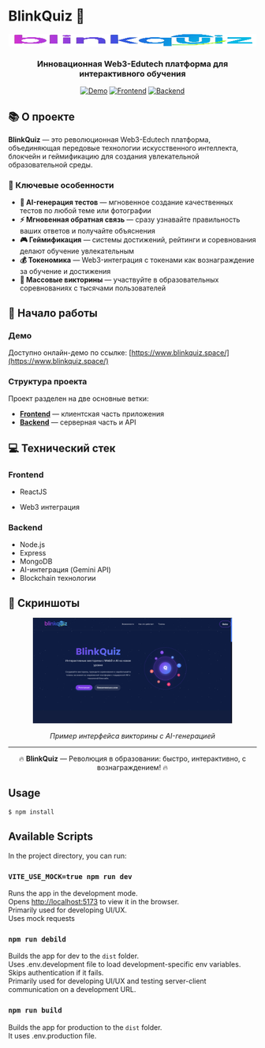 # BlinkQuiz 🚀

<div align="center">
  
<div align="center">
  <img src="/logo.png" alt="BlinkQuiz" width="100%" height="25px"/>
  </div>

### Инновационная Web3-Edutech платформа для интерактивного обучения
  
[![Demo](https://img.shields.io/badge/Demo-Открыть_демо-blue?style=for-the-badge&logo=vercel)](https://www.blinkquiz.space/)
[![Frontend](https://img.shields.io/badge/Frontend-React-61DAFB?style=for-the-badge&logo=react)](https://github.com/IgorBlink/KuickHack2025/tree/frontend)
[![Backend](https://img.shields.io/badge/Backend-Node.js-339933?style=for-the-badge&logo=node.js)](https://github.com/IgorBlink/KuickHack2025/tree/backend)

</div>

## 📚 О проекте

**BlinkQuiz** — это революционная Web3-Edutech платформа, объединяющая передовые технологии искусственного интеллекта, блокчейн и геймификацию для создания увлекательной образовательной среды.

### 🌟 Ключевые особенности

- **🤖 AI-генерация тестов** — мгновенное создание качественных тестов по любой теме или фотографии
- **⚡ Мгновенная обратная связь** — сразу узнавайте правильность ваших ответов и получайте объяснения
- **🎮 Геймификация** — системы достижений, рейтинги и соревнования делают обучение увлекательным
- **💰 Токеномика** — Web3-интеграция с токенами как вознаграждение за обучение и достижения
- **👥 Массовые викторины** — участвуйте в образовательных соревнованиях с тысячами пользователей

## 🚀 Начало работы

### Демо

Доступно онлайн-демо по ссылке: [https://www.blinkquiz.space/](https://www.blinkquiz.space/)

### Структура проекта

Проект разделен на две основные ветки:
- **[Frontend](https://github.com/IgorBlink/KuickHack2025/tree/frontend)** — клиентская часть приложения
- **[Backend](https://github.com/IgorBlink/KuickHack2025/tree/backend)** — серверная часть и API

## 💻 Технический стек

### Frontend
- ReactJS

- Web3 интеграция

### Backend
- Node.js
- Express
- MongoDB
- AI-интеграция (Gemini API)
- Blockchain технологии

## 📱 Скриншоты

<div align="center">
  <img src="/interface.png" alt="BlinkQuiz Screenshot" width="80%"/>
  <p><i>Пример интерфейса викторины с AI-генерацией</i></p>
</div>




---

<div align="center">
  <p>🔥 <b>BlinkQuiz</b> — Революция в образовании: быстро, интерактивно, с вознаграждением! 🔥</p>
</div>

## Usage

```bash
$ npm install
```

## Available Scripts

In the project directory, you can run:

### `VITE_USE_MOCK=true npm run dev`

Runs the app in the development mode.<br>
Opens [http://localhost:5173](http://localhost:5173) to view it in the browser.<br>
Primarily used for developing UI/UX.<br>
Uses mock requests

### `npm run debild`

Builds the app for dev to the `dist` folder.<br>
Uses .env.development file to load development-specific env variables.<br>
Skips authentication if it fails.<br>
Primarily used for developing UI/UX and testing server-client communication on a development URL.<br>

### `npm run build`

Builds the app for production to the `dist` folder.<br>
It uses .env.production file.<br>
